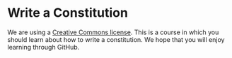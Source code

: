 # Write a Constitution
We are using a [Creative Commons license](http://creativecommons.org/licenses/by-nc-sa/4.0/legalcode).
This is a course in which you should learn about how to write a constitution. We hope that you will enjoy learning through GitHub.